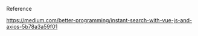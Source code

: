 
Reference

https://medium.com/better-programming/instant-search-with-vue-js-and-axios-5b78a3a59f01
